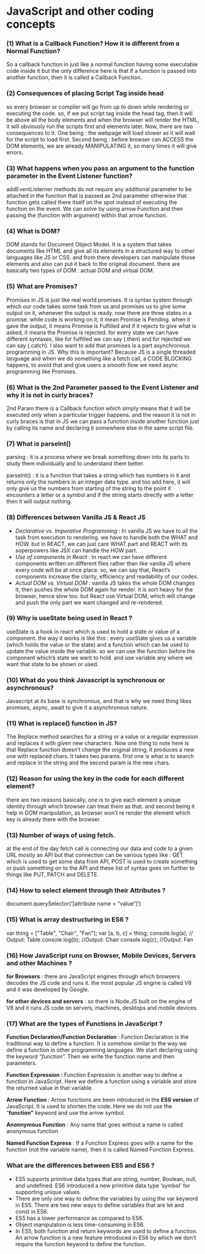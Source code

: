# JavaScript and other coding concepts

### (1) What is a Callback Function? How it is different from a Normal Function?

So a callback function in just like a normal function having some executable code inside it but the only difference here is that if a function is passed into another function, then it is called a Callback Function.

### (2) Consequences of placing Script Tag inside head

so every browser or complier will go from up to down while rendering or executing the code. so, if we put script tag inside the head tag, then it will be above all the body elements and when the browser will render the HTML, it will obviously run the scripts first and elements later. Now, there are two consequences to it. One being : the webpage will load slower as it will wait for the script to load first. Second being : before browser can ACCESS the DOM elements, we are already MANIPULATING it, so many times it will give errors.


### (3) What happens when you pass an argument to the function parameter in the Event Listener function?

addEventListerner methods do not require any additional parameter to be attached in the function that is passed as 2nd parameter otherwise that function gets called there itself on the spot instead of executing the function on the event. We can solve by using arrow Function and then passing the (function with argument) within that arrow function.

### (4) What is DOM?

DOM stands for Document Object Model. It is a system that takes documents like HTML and give all its elements in a structured way to other languages like JS or CSS. and from there developers can manipulate those elements and also can put it back to the original document. there are basically two types of DOM : actual DOM and virtual DOM.

### (5) What are Promises?

Promises in JS is just like real world promises. It is syntax system through which our code takes some task from us and promises us to give some output on it, whenever the output is ready. now there are three states in a promise. while code is working on it, it mean Promise is Pending. when it gave the output, it means Promise is Fulfilled and if it rejects to give what is asked, it means the Promise is rejected. for every state we can have different syntaxes, like for fulfilled we can say (.then) and for rejected we can say (.catch). I also want to add that promises is a part asynchronous programming in JS. Why this is important? Because JS is a single threaded language and when we do something like a fetch call, a CODE BLOCKING happens, to avoid that and give users a smooth flow we need async programming like Promises.

### (6) What is the 2nd Parameter passed to the Event Listener and why it is not in curly braces?

2nd Param there is a Callback function which simply means that it will be executed only when a particular trigger happens. and the reason it is not in curly braces is that in JS we can pass a function inside another function just by calling its name and declaring it somewhere else in the same script file.

### (7) What is parseInt()

parsing : it is a process where we break something down into its parts to study them individually and to understand them better.

parseInt() : it is a function that takes a string which has numbers in it and returns only the numbers in an integer data type. and too add here, it will only give us the numbers from starting of the string to the point it encounters a letter or a symbol and if the string starts directly with a letter then it will output nothing.

### (8) Differences between Vanilla JS & React JS

- *Declarative vs. Imperative Programming* : In vanilla JS we have to all the task from execution to rendering. we have to handle both the WHAT and HOW. but in REACT, we can just care WHAT part and REACT with its superpowers like JSX can handle the HOW part.
- *Use of components in React* : In react we can have different components written on different files rather than like vanilla JS where every code will be at once place. so, we can say that, React’s components increase the clarity, efficiency and readability of our codes.
- *Actual DOM vs. Virtual DOM* : vanilla JS takes the whole DOM changes it, then pushes the whole DOM again for render. it is sort heavy for the browser, hence slow too. but React use Virtual DOM, which will change and push the only part we want changed and re-rendered.

### (9) Why is useState being used in React ?

useState is a hook in react which is used to hold a state or value of a component. the way it works is like this : every useState gives us a variable (which holds the value or the state) and a function which can be used to update the value inside the variable. so we can use the function before the component which’s state we want to hold. and use variable any where we want that state to be shown or used.

### (10) What do you think Javascript is synchronous or asynchronous?

Javascript at its base is synchronous, and that is why we need thing likes promises, async, await to give it a asynchronous nature.

### (11) What is replace() function in JS?

The Replace method searches for a string or a value or a regular expression and replaces it with given new characters. Now one thing to note here is that Replace function doesn’t change the original string, it produces a new one with replaced chars. It takes two params. first one is what is to search and replace in the string and the second param is the new chars.

### (12) Reason for using the key in the code for each different element?

there are two reasons basically, one is to give each element a unique identity through which browser can treat them as that. and second being it help in DOM manipulation, as browser won’t re render the element which key is already there with the browser.

### (13) Number of ways of using fetch.

at the end of the day fetch call is connecting our data and code to a given URL mostly an API but that connection can be various types like : GET which is used to get some data from API, POST is used to create something or push something on to the API and these list of syntax goes on further to things like PUT, PATCH and DELETE.

### (14) How to select element through their Attributes ?

document.querySelector(’[attribute name = “value”]’)

### (15) What is array destructuring in ES6 ?

var thing = ["Table", "Chair", "Fan"];
var [a, b, c] = thing;
console.log(a); // Output: Table
console.log(b); //Output: Chair
console.log(c); //Output: Fan

### (16) How JavaScript runs on Browser,  Mobile Devices, Servers and other Machines ?

**for Browsers** : there are JavaScript engines through which browsers decodes the JS code and runs it. the most popular JS engine is called V8 and it was developed by Google.

**for other devices and servers** : so there is Node.JS  built on the engine of V8 and it runs JS code on servers, machines, desktops and mobile devices.

### (17) What are the types of Functions in JavaScript ?

**Function Declaration/Function Declaration** : Function Declaration is the traditional way to define a function. It is somehow similar to the way we define a function in other programming languages. We start declaring using the keyword *“function”.* Then we write the function name and then parameters.

**Function Expression :** Function Expression is another way to define a function in JavaScript. Here we define a function using a variable and store the returned value in that variable.

**Arrow Function** : Arrow functions are been introduced in the **ES6 version** of JavaScript. It is used to shorten the code. Here we do not use the “**function”** keyword and use the arrow symbol.

**Anonnymous Function** : Any name that goes without a name is called anonymous function

**Named Function Express** : If a Function Express goes with a name for the function (not the variable name), then it is called Named Function Express.

### What are the differences between ES5 and ES6 ?

- ES5 supports primitive data types that are string, number, Boolean, null, and undefined. ES6 introduced a new primitive data type ‘symbol’ for supporting unique values.
- There are only one way to define the variables by using the var keyword in ES5. There are two new ways to define variables that are let and const in ES6.
- ES5 has a lower performance as compared to ES6.
- Object manipulation is less time-consuming in ES6.
- In ES5, both function and return keywords are used to define a function. An arrow function is a new feature introduced in ES6 by which we don’t require the function keyword to define the function.